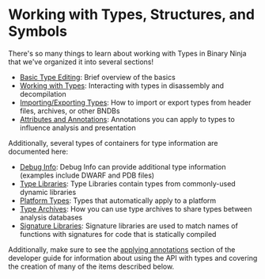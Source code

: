 # Working with Types, Structures, and Symbols

There's so many things to learn about working with Types in Binary Ninja that we've organized it into several sections!

- [Basic Type Editing](basictypes.md): Brief overview of the basics
- [Working with Types](type.md): Interacting with types in disassembly and decompilation
- [Importing/Exporting Types](typeimportexport.md): How to import or export types from header files, archives, or other BNDBs
- [Attributes and Annotations](attributes.md): Annotations you can apply to types to influence analysis and presentation

Additionally, several types of containers for type information are documented here:

- [Debug Info](debuginfo.md): Debug Info can provide additional type information (examples include DWARF and PDB files)
- [Type Libraries](typelibraries.md): Type Libraries contain types from commonly-used dynamic libraries 
- [Platform Types](platformtypes.md): Types that automatically apply to a platform
- [Type Archives](typearchives.md): How you can use type archives to share types between analysis databases
- [Signature Libraries](../../dev/annotation.md#signature-library): Signature libraries are used to match names of functions with signatures for code that is statically compiled

Additionally, make sure to see the [applying annotations](../../dev/annotation.md) section of the developer guide for information about using the API with types and covering the creation of many of the items described below.
